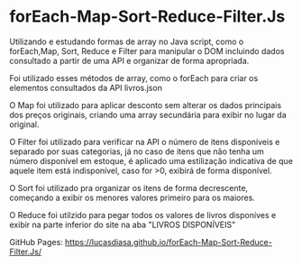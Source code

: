 # forEach-Map-Sort-Reduce-Filter.Js
Utilizando e estudando formas de array no Java script, como o forEach,Map, Sort, Reduce e Filter para manipular o DOM incluindo dados consultado a partir de uma API e organizar de forma apropriada.

Foi utilizado esses métodos de array, como o forEach para criar os elementos consultados da API livros.json

O Map foi utilizado para aplicar desconto sem alterar os dados principais dos preços originais, criando uma array secundária para exibir no lugar da original.

O Filter foi utilizado para verificar na API o número de itens disponíveis e separado por suas categorias, já no caso de itens que não tenha um número disponível em estoque, é aplicado uma estilização indicativa de que aquele item está indisponível, caso for >0, exibirá de forma disponível.

O Sort foi utilizado pra organizar os itens de forma decrescente, começando a exibir os menores valores primeiro para os maiores. 

O Reduce foi utilzido para pegar todos os valores de livros disponíves e exibir na parte inferior do site na aba "LIVROS DISPONÍVEIS"

GitHub Pages: https://lucasdiasa.github.io/forEach-Map-Sort-Reduce-Filter.Js/
